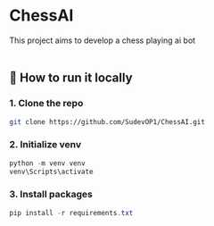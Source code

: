 # ChessAI

This project aims to develop a chess playing ai bot<br>
<br>

## 🚀 How to run it locally

### 1. Clone the repo
```bash
git clone https://github.com/SudevOP1/ChessAI.git
```
### 2. Initialize venv
```powershell
python -m venv venv
venv\Scripts\activate
```
### 3. Install packages
```powershell
pip install -r requirements.txt
```
<br>
